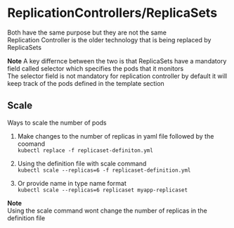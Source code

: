 # ReplicationControllers/ReplicaSets

Both have the same purpose but they are not the same  
Replication Controller is the older technology that is being replaced by ReplicaSets  

**Note**
  A key differnce between the two is that ReplicaSets have a mandatory field called selector which specifies the pods that it monitors  
The selector field is not mandatory for replication controller by default it will keep track of the pods defined in the template section

## Scale <br>
Ways to scale the number of pods 

1. Make changes to the number of replicas in yaml file followed by the coomand <br>
`kubectl replace -f replicaset-definiton.yml` <br>

2.  Using the definition file with scale command <br>
  `kubectl scale --replicas=6 -f replicaset-definition.yml` <br>

3. Or provide name in type name format <br>
    `kubectl scale --replicas=6 replicaset myapp-replicaset` 


**Note**  <br>
Using the scale command wont change the number of replicas in the definition file



